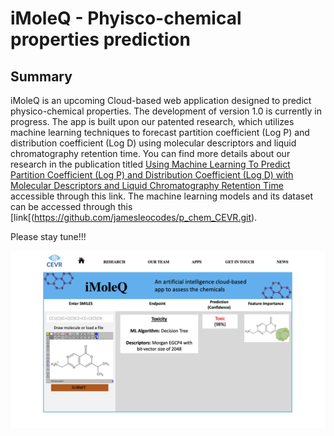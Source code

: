 # iMoleQ - Phyisco-chemical properties prediction
## Summary
iMoleQ is an upcoming Cloud-based web application designed to predict physico-chemical properties. The development of version 1.0 is currently in progress. The app is built upon our patented research, which utilizes machine learning techniques to forecast partition coefficient (Log P) and distribution coefficient (Log D) using molecular descriptors and liquid chromatography retention time. You can find more details about our research in the publication titled [Using Machine Learning To Predict Partition Coefficient (Log P) and Distribution Coefficient (Log D) with Molecular Descriptors and Liquid Chromatography Retention Time](https://pubs.acs.org/doi/10.1021/acs.jcim.2c01373) accessible through this link. The machine learning models and its dataset can be accessed through this [link[(https://github.com/jamesleocodes/p_chem_CEVR.git).

Please stay tune!!!


<img width="697" alt="Screenshot 2023-03-19 at 11 29 44 PM" src="https://github.com/jamesleocodes/iMoleQ/blob/master/presentation.png">
